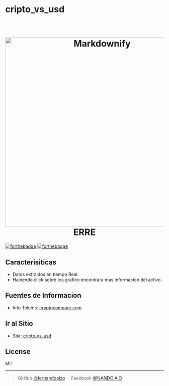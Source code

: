 # cripto_vs_usd


<h1 align="center">
  <br>
  <a href="http://www.amitmerchant.com/electron-markdownify"><img src="https://github.com/fernandoalzo/cripto_vs_usd/blob/main/template/img/logo1.png" alt="Markdownify" width="600"></a>
  <br>
  ERRE
  <br>
</h1>

[![forthebadge](https://forthebadge.com/images/badges/made-with-javascript.svg)](https://www.facebook.com/NANDO.A.O/)
[![forthebadge](http://forthebadge.com/images/badges/built-with-love.svg)](https://www.facebook.com/NANDO.A.O/)


## Caracterisiticas

* Datos extraidos en tiempo Real.
* Haciendo click sobre los grafico encontrara mas informacion del activo.

## Fuentes de Informacion

* Info Tokens: [cryptocompare.com](https://cryptocompare.com)

## Ir al Sitio

* Site: [cripto_vs_usd](https://fernandoalzo.github.io/cripto_vs_usd/)

## License

MIT

---
> GitHub [@fernandoalzo](https://github.com/fernandoalzo) &nbsp;&middot;&nbsp;
> Facebook [@NANDO.A.O](https://www.facebook.com/NANDO.A.O/)
